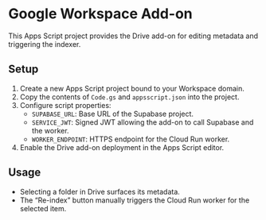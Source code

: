 # Google Workspace Add-on

This Apps Script project provides the Drive add-on for editing metadata and triggering the indexer.

## Setup

1. Create a new Apps Script project bound to your Workspace domain.
2. Copy the contents of `Code.gs` and `appsscript.json` into the project.
3. Configure script properties:
   - `SUPABASE_URL`: Base URL of the Supabase project.
   - `SERVICE_JWT`: Signed JWT allowing the add-on to call Supabase and the worker.
   - `WORKER_ENDPOINT`: HTTPS endpoint for the Cloud Run worker.
4. Enable the Drive add-on deployment in the Apps Script editor.

## Usage

- Selecting a folder in Drive surfaces its metadata.
- The “Re-index” button manually triggers the Cloud Run worker for the selected item.

